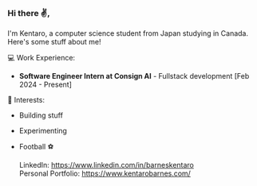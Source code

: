 ### Hi there ✌️,

I'm Kentaro, a computer science student from Japan studying in Canada. Here's some stuff about me!
<br>

💻 Work Experience: <br>
- **Software Engineer Intern at Consign AI** - Fullstack development [Feb 2024 - Present]

 🌱 Interests:
 - Building stuff
 - Experimenting
 - Football ⚽️

   LinkedIn:
   https://www.linkedin.com/in/barneskentaro <br>
   Personal Portfolio: https://www.kentarobarnes.com/
